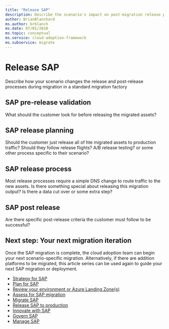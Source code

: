 ```yaml
---
title: "Release SAP"
description: Describe the scenario's impact on post-migration release processes
author: BrianBlanchard
ms.author: brblanch
ms.date: 07/01/2010
ms.topic: conceptual
ms.service: cloud-adoption-framework
ms.subservice: migrate
---
```


# Release SAP

Describe how your scenario changes the release and post-release processes during migration in a standard migration factory

## SAP pre-release validation

What should the customer look for before releasing the migrated assets?

## SAP release planning

Should the customer just release all of hte migrated assets to production traffic?
Should they follow release flights? A/B release testing? or some other process specific to their scenario?

## SAP release process

Most release processes require a simple DNS change to route traffic to the new assets.
Is there something special about releasing this migration output? Is there a data cut over or some extra step?

## SAP post release

Are there specific post-release criteria the customer must follow to be successful?

## Next step: Your next migration iteration

Once the SAP migration is complete, the cloud adoption team can begin your next scenario-specific migration. Alternatively, if there are addition platforms to be migrated, this article series can be used again to guide your next SAP migration or deployment.

- [Strategy for SAP](./strategy.md)
- [Plan for SAP](./plan.md)
- [Review your environment or Azure Landing Zone(s)](./ready.md)
- [Assess for SAP migration](./migrate-assess.md)
- [Migrate SAP](./migrate-deploy.md)
- [Release SAP to production](./migrate-release.md)
- [Innovate with SAP](./innovate.md)
- [Govern SAP](./govern.md)
- [Manage SAP](./manage.md)
